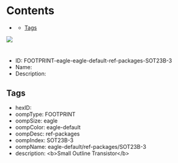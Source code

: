 



Contents
========

* [](#)
	* [Tags](#tags)
  
![][im]
# 

- ID: FOOTPRINT-eagle-eagle-default-ref-packages-SOT23B-3
- Name: 
- Description: 

## Tags

- hexID: 
- oompType: FOOTPRINT
- oompSize: eagle
- oompColor: eagle-default
- oompDesc: ref-packages
- oompIndex: SOT23B-3
- oompName: eagle-default/ref-packages/SOT23B-3
- description: &lt;b&gt;Small Outline Transistor&lt;/b&gt;



[im]: image.png
